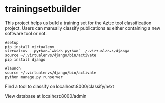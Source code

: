 # trainingsetbuilder
This project helps us build a training set for the Aztec tool classification project. Users can manually classify publications as either containing a new software tool or not.

```
#setup
pip install virtualenv
virtualenv --python=`which python` ~/.virtualenvs/django
source ~/.virtualenvs/django/bin/activate
pip install django

#launch
source ~/.virtualenvs/django/bin/activate
python manage.py runserver
```

Find a tool to classify on localhost:8000/classify/next

View database at localhost:8000/admin

